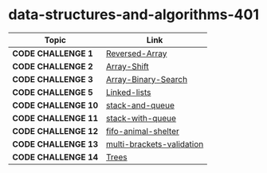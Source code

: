 # data-structures-and-algorithms-401

**Topic** | **Link**
----- | -----
**CODE CHALLENGE 1** | [Reversed-Array](https://github.com/farahalwahaibi/data-structures-and-algorithms-401/blob/main/code-challenge1/reverseArray.md) 
**CODE CHALLENGE 2** | [Array-Shift](https://github.com/farahalwahaibi/data-structures-and-algorithms-401/blob/main/code-challenge2/shiftArray.md) 
**CODE CHALLENGE 3** | [Array-Binary-Search](https://github.com/farahalwahaibi/data-structures-and-algorithms-401/blob/main/code-challenge3/arrayBinarySearch.md) 
**CODE CHALLENGE 5** | [Linked-lists](https://github.com/farahalwahaibi/data-structures-and-algorithms-401/blob/main/code-challenge5/linked-lists.md) 
**CODE CHALLENGE 10** | [stack-and-queue](https://github.com/farahalwahaibi/data-structures-and-algorithms-401/blob/main/code-challenge10/stack-and-queue.md) 
**CODE CHALLENGE 11** | [stack-with-queue](https://github.com/farahalwahaibi/data-structures-and-algorithms-401/blob/main/code-challenge11/QueueWithStacks/queue-with-stacks.md) 
**CODE CHALLENGE 12** | [fifo-animal-shelter](https://github.com/farahalwahaibi/data-structures-and-algorithms-401/blob/main/code-challenge12/fifoAnimalShelter/fifo-animal-shelter.md) 
**CODE CHALLENGE 13** | [multi-brackets-validation](https://github.com/farahalwahaibi/data-structures-and-algorithms-401/blob/main/code-challenge13/multiBracketValidation/multi-bracket-validation.md) 
**CODE CHALLENGE 14** | [Trees](https://github.com/farahalwahaibi/data-structures-and-algorithms-401/blob/main/code-challenge14/tree/tree.md) 


